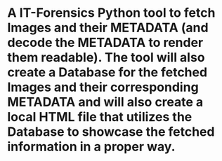 # A IT-Forensics Python tool to fetch Images and their METADATA (and decode the METADATA to render them readable). The tool will also create a Database for the fetched Images and their corresponding METADATA and will also create a local HTML file that utilizes the Database to showcase the fetched information in a proper way.
